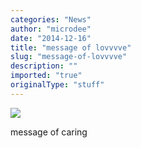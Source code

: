 ```yaml
---
categories: "News"
author: "microdee"
date: "2014-12-16"
title: "message of lovvvve"
slug: "message-of-lovvvve"
description: ""
imported: "true"
originalType: "stuff"
---
```



![](Untitled.png) 

message of caring